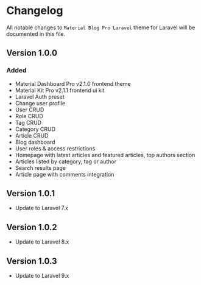 # Changelog

All notable changes to `Material Blog Pro Laravel` theme for Laravel will be documented in this file.

## Version 1.0.0

### Added
- Material Dashboard Pro v2.1.0 frontend theme
- Material Kit Pro v2.1.1 frontend ui kit
- Laravel Auth preset
- Change user profile
- User CRUD
- Role CRUD
- Tag CRUD
- Category CRUD
- Article CRUD
- Blog dashboard
- User roles & access restrictions
- Homepage with latest articles and featured articles, top authors section
- Articles listed by category, tag or author
- Search results page
- Article page with comments integration

## Version 1.0.1

- Update to Laravel 7.x

## Version 1.0.2

- Update to Laravel 8.x

## Version 1.0.3

- Update to Laravel 9.x

